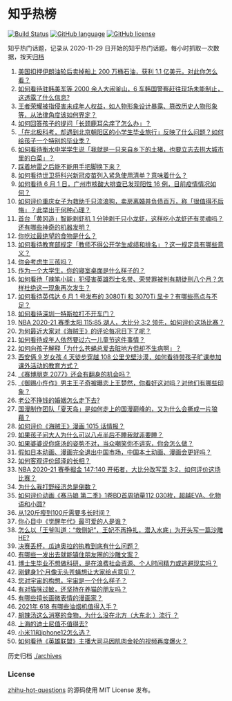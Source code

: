 # 知乎热榜
[![Build Status](https://github.com/ToWeLong/zhihu-hot-questions/workflows/CI/badge.svg)](https://github.com/ToWeLong/zhihu-hot-questions/actions)
[![GitHub language](https://img.shields.io/badge/language-golang-orange.svg)](https://golang.org/)
[![GitHub license](https://img.shields.io/github/license/ToWeLong/zhihu-hot-questions)](https://github.com/ToWeLong/zhihu-hot-questions/blob/main/LICENSE)

知乎热门话题，记录从 2020-11-29 日开始的知乎热门话题。每小时抓取一次数据，按天[归档](./archives)

<!-- BEGIN -->

1. [美国扣押伊朗油轮后卖掉船上 200 万桶石油，获利 1.1 亿美元，对此你怎么看？](https://www.zhihu.com/question/462609621)
1. [如何看待驻韩美军等 2000 余人大闹釜山，6 车韩国警察赶往现场未能制止，这透露了什么信息?](https://www.zhihu.com/question/462483378)
1. [王者荣耀被指侵害未成年人权益，如人物形象设计暴露、篡改历史人物形象等，从法律角度该如何界定？](https://www.zhihu.com/question/462570583)
1. [如何回答孩子的提问「长颈鹿耳朵痒了怎么办」？](https://www.zhihu.com/question/459060337)
1. [「在北极科考，却遇到北京朝阳区的小学生毕业旅行」反映了什么问题？如何给孩子一个特别的毕业季？](https://www.zhihu.com/question/461429592)
1. [如何看待衡水中学学生说「我就是一只来自乡下的土猪，也要立志去拱大城市里的白菜」？](https://www.zhihu.com/question/462345321)
1. [踩着地雷之后能不能用手把脚换下来？](https://www.zhihu.com/question/423574764)
1. [如何看待世卫将科兴新冠疫苗列入紧急使用清单？意味着什么？](https://www.zhihu.com/question/462658698)
1. [如何看待 6 月 1 日，广州市核酸大排查已发现阳性 16 例，目前疫情情况如何？](https://www.zhihu.com/question/462608073)
1. [如何评价重庆女子为救助千只流浪狗，卖房离婚并负债百万，称「很值得不后悔」？此举出于何种心理？](https://www.zhihu.com/question/462541195)
1. [首台「黄冈造」智能剥虾机 1 分钟剥千只小龙虾，这样吃小龙虾还有灵魂吗？还有哪些神奇的机器发明？](https://www.zhihu.com/question/461349209)
1. [你吃过最绝望的食物是什么？](https://www.zhihu.com/question/266593795)
1. [如何看待教育部规定「教师不得公开学生成绩和排名」？这一规定具有哪些意义？](https://www.zhihu.com/question/462602539)
1. [你会考虑生三孩吗？](https://www.zhihu.com/question/462397389)
1. [作为一个大学生，你的寝室桌面是什么样子的？](https://www.zhihu.com/question/319191971)
1. [如何看待「辣笔小球」犯侵害英雄烈士名誉、荣誉罪被判有期徒刑八个月？怎样杜绝这一现象再次发生？](https://www.zhihu.com/question/462424984)
1. [如何看待英伟达 6 月 1 号发布的 3080Ti 和 3070Ti 显卡？有哪些亮点与不足？](https://www.zhihu.com/question/462567339)
1. [如何看待深圳一特斯拉打不开车门？](https://www.zhihu.com/question/462370714)
1. [NBA 2020-21 赛季太阳 115:85 湖人，大比分 3:2 领先，如何评价这场比赛？](https://www.zhihu.com/question/462706525)
1. [为何最近大家对《海贼王》的评论每况日下了呢？](https://www.zhihu.com/question/462399807)
1. [如何看待成年人依然要过六一儿童节这件事情？](https://www.zhihu.com/question/462357788)
1. [如何向孩子解释「为什么苍蝇总爱去脏地方但却不生病啊」？](https://www.zhihu.com/question/322221205)
1. [西安俩 9 岁女孩 4 天徒步穿越 108 公里戈壁沙漠，如何看待带孩子旷课参加课外活动的教育方式？](https://www.zhihu.com/question/462542969)
1. [《赛博朋克 2077》还会有翻身的机会吗？](https://www.zhihu.com/question/451861978)
1. [《御赐小仵作》男主王子奇被曝恋上王楚然，你看好这对吗？对他们有哪些印象？](https://www.zhihu.com/question/462561282)
1. [老公不挣钱的婚姻怎么走下去?](https://www.zhihu.com/question/374704037)
1. [国漫制作团队「夏天岛」是如何走上的国漫巅峰的，又为什么会撕成一片狼藉？](https://www.zhihu.com/question/462243145)
1. [如何评价《海贼王》漫画 1015 话情报？](https://www.zhihu.com/question/462658105)
1. [如果孩子问大人为什么可以八点半后不睡我就非要睡？](https://www.zhihu.com/question/387591335)
1. [如果婆婆说你盛汤的姿势不对，当众嘲笑你不讲究，你会怎么做？](https://www.zhihu.com/question/462684999)
1. [假如日本动画、漫画完全退出中国市场，中国本土动画、漫画会更好吗？](https://www.zhihu.com/question/461084402)
1. [如何客观评价邱泽的长相？](https://www.zhihu.com/question/267131940)
1. [NBA 2020-21 赛季掘金 147:140 开拓者，大比分改写至 3:2，如何评价这场比赛？](https://www.zhihu.com/question/462699119)
1. [为什么我打野经济总是倒数？](https://www.zhihu.com/question/461590387)
1. [如何评价动画《赛马娘 第二季》1卷BD首周销量112,030枚，超越EVA、化物语和小圆?](https://www.zhihu.com/question/462603480)
1. [从120斤瘦到100斤需要多长时间？](https://www.zhihu.com/question/302084700)
1. [你心目中《觉醒年代》最可爱的人是谁？](https://www.zhihu.com/question/461358216)
1. [怎么以「王爷叫道：“救侧妃”，王妃不再挣扎，潜入水底」为开头写一篇沙雕HE?](https://www.zhihu.com/question/461408214)
1. [决赛丢杯，瓜迪奥拉的执教到底有什么问题？](https://www.zhihu.com/question/462164773)
1. [有哪些一发出去就能镇住朋友圈的沙雕文案？](https://www.zhihu.com/question/441111291)
1. [博士生毕业不想做科研，是在浪费社会资源、个人时间精力或逃避现实吗？](https://www.zhihu.com/question/462265744)
1. [刚健身1个月像无头苍蝇想让大家给点意见？](https://www.zhihu.com/question/457794422)
1. [您对宇宙的构想，宇宙是一个什么样子？](https://www.zhihu.com/question/456708648)
1. [有对猫咪过敏，还坚持在养猫的朋友吗？](https://www.zhihu.com/question/333933090)
1. [有哪些擅长画微表情的漫画家？](https://www.zhihu.com/question/456969672)
1. [2021年 618 有哪些油烟机值得入手？](https://www.zhihu.com/question/457255641)
1. [胡辣汤这么消寒的食物，为什么没在北方（大东北 ）流行 ？](https://www.zhihu.com/question/424263115)
1. [上海的迪士尼值不值得去?](https://www.zhihu.com/question/394237201)
1. [小米11和iphone12怎么选？](https://www.zhihu.com/question/434673403)
1. [如何看待《英雄联盟》主播大司马因肌肉金轮的视频再度爆火？](https://www.zhihu.com/question/461809084)

<!-- END -->

历史归档 [./archives](./archives)


### License
[zhihu-hot-questions](https://github.com/towelong/zhihu-hot-questions) 的源码使用 MIT License 发布。